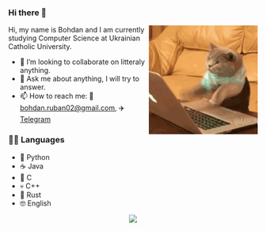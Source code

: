 ### Hi there 👋


<img align="right" src="coding.gif" alt="coding">

Hi, my name is Bohdan and I am currently studying Computer Science at Ukrainian Catholic University.
- 👯 I’m looking to collaborate on litteraly anything.
- 💬 Ask me about anything, I will try to answer.
- 📫 How to reach me: 📧 <bohdan.ruban02@gmail.com>, ✈️ [Telegram](https://t.me/iamthewalrus67)

### 👨‍💻 Languages 
- 🐍 Python
- ☕ Java
- 🤔 C
- 💀 C++
- 💪 Rust
- 🤓 English


<p align="center">
  
  <img src="https://github-readme-stats.vercel.app/api?username=iamthewalrus67&count_private=true&show_icons=true">
  
<!--   <img src="https://github-readme-stats.vercel.app/api/top-langs/?username=iamthewalrus67&count_private=true"> -->
 

